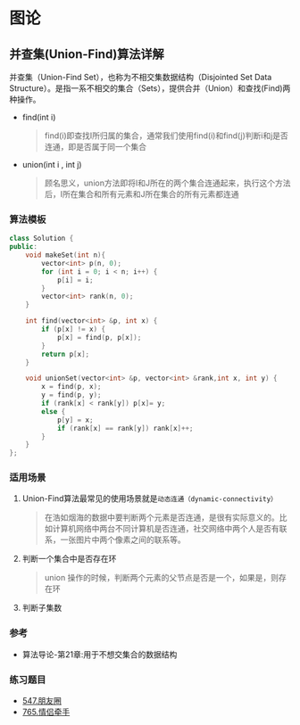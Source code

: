 # 图论

## 并查集(Union-Find)算法详解

并查集（Union-Find Set），也称为不相交集数据结构（Disjointed Set Data Structure）。是指一系不相交的集合（Sets），提供合并（Union）和查找(Find)两种操作。

- find(int i)

    > find(i)即查找I所归属的集合，通常我们使用find(i)和find(j)判断i和j是否连通，即是否属于同一个集合
- union(int i , int j)

    > 顾名思义，union方法即将I和J所在的两个集合连通起来，执行这个方法后，I所在集合和所有元素和J所在集合的所有元素都连通

### 算法模板

```cpp
class Solution {
public:
    void makeSet(int n){
        vector<int> p(n, 0);
        for (int i = 0; i < n; i++) {
            p[i] = i;
        }
        vector<int> rank(n, 0);
    }

    int find(vector<int> &p, int x) {
        if (p[x] != x) {
            p[x] = find(p, p[x]);
        }
        return p[x];
    }

    void unionSet(vector<int> &p, vector<int> &rank,int x, int y) {
        x = find(p, x);
        y = find(p, y);
        if (rank[x] < rank[y]) p[x]= y;
        else {
            p[y] = x;
            if (rank[x] == rank[y]) rank[x]++;
        }
    }
};
```

### 适用场景

1. Union-Find算法最常见的使用场景就是`动态连通（dynamic-connectivity）`

    > 在浩如烟海的数据中要判断两个元素是否连通，是很有实际意义的。比如计算机网络中两台不同计算机是否连通，社交网络中两个人是否有联系，一张图片中两个像素之间的联系等。
2. 判断一个集合中是否存在环
    > union 操作的时候，判断两个元素的父节点是否是一个，如果是，则存在环
3. 判断子集数

### 参考

- 算法导论-第21章:用于不想交集合的数据结构

### 练习题目

- [547.朋友圈](../algorithms/501-600/547.%20朋友圈.md)
- [765.情侣牵手](../algorithms/701-800/765.%20情侣牵手.md)
